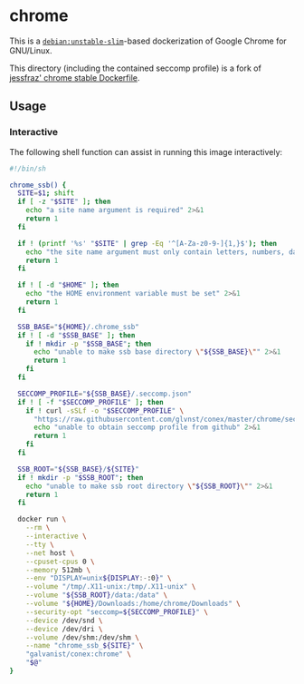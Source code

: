 # chrome

This is a [`debian:unstable-slim`](https://hub.docker.com/_/debian/)-based dockerization of Google Chrome for GNU/Linux.

This directory (including the contained seccomp profile) is a fork of [jessfraz' chrome stable Dockerfile](https://github.com/jessfraz/dockerfiles/tree/master/chrome/stable).

## Usage

### Interactive

The following shell function can assist in running this image interactively:

```sh
#!/bin/sh

chrome_ssb() {
  SITE=$1; shift
  if [ -z "$SITE" ]; then
    echo "a site name argument is required" 2>&1
    return 1
  fi

  if ! (printf '%s' "$SITE" | grep -Eq '^[A-Za-z0-9-]{1,}$'); then
    echo "the site name argument must only contain letters, numbers, dashes" 2>&1
    return 1
  fi

  if ! [ -d "$HOME" ]; then
    echo "the HOME environment variable must be set" 2>&1
    return 1
  fi

  SSB_BASE="${HOME}/.chrome_ssb"
  if ! [ -d "$SSB_BASE" ]; then
    if ! mkdir -p "$SSB_BASE"; then
      echo "unable to make ssb base directory \"${SSB_BASE}\"" 2>&1
      return 1
    fi
  fi

  SECCOMP_PROFILE="${SSB_BASE}/.seccomp.json"
  if ! [ -f "$SECCOMP_PROFILE" ]; then
    if ! curl -sSLf -o "$SECCOMP_PROFILE" \
      "https://raw.githubusercontent.com/glvnst/conex/master/chrome/seccomp.json"; then
      echo "unable to obtain seccomp profile from github" 2>&1
      return 1
    fi
  fi

  SSB_ROOT="${SSB_BASE}/${SITE}"
  if ! mkdir -p "$SSB_ROOT"; then
    echo "unable to make ssb root directory \"${SSB_ROOT}\"" 2>&1
    return 1
  fi

  docker run \
    --rm \
    --interactive \
    --tty \
    --net host \
    --cpuset-cpus 0 \
    --memory 512mb \
    --env "DISPLAY=unix${DISPLAY:-:0}" \
    --volume "/tmp/.X11-unix:/tmp/.X11-unix" \
    --volume "${SSB_ROOT}/data:/data" \
    --volume "${HOME}/Downloads:/home/chrome/Downloads" \
    --security-opt "seccomp=${SECCOMP_PROFILE}" \
    --device /dev/snd \
    --device /dev/dri \
    --volume /dev/shm:/dev/shm \
    --name "chrome_ssb_${SITE}" \
    "galvanist/conex:chrome" \
    "$@"
}
```

